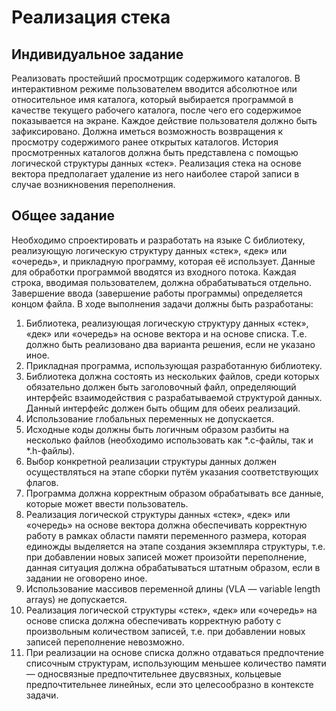 # Реализация стека
## Индивидуальное задание
Реализовать простейший просмотрщик содержимого каталогов.
В интерактивном режиме пользователем вводится абсолютное или относительное имя каталога,
который выбирается программой в качестве текущего рабочего каталога, после чего его содержимое
показывается на экране.
Каждое действие пользователя должно быть зафиксировано. Должна иметься возможность возвращения к просмотру содержимого ранее открытых каталогов.
История просмотренных каталогов должна быть представлена с помощью логической структуры
данных «стек».
Реализация стека на основе вектора предполагает удаление из него наиболее старой записи в
случае возникновения переполнения.
## Общее задание
Необходимо спроектировать и разработать на языке C библиотеку, реализующую логическую
структуру данных «стек», «дек» или «очередь», и прикладную программу, которая её использует.
Данные для обработки программой вводятся из входного потока. Каждая строка, вводимая пользователем, должна обрабатываться отдельно. Завершение ввода (завершение работы программы)
определяется концом файла.
В ходе выполнения задачи должны быть разработаны:
1. Библиотека, реализующая логическую структуру данных «стек», «дек» или «очередь» на основе вектора и на основе списка. Т.е. должно быть реализовано два варианта решения, если не
указано иное.
2. Прикладная программа, использующая разработанную библиотеку.
1. Библиотека должна состоять из нескольких файлов, среди которых обязательно должен быть
заголовочный файл, определяющий интерфейс взаимодействия с разрабатываемой структурой
данных. Данный интерфейс должен быть общим для обеих реализаций.
2. Использование глобальных переменных не допускается.
3. Исходные коды должны быть логичным образом разбиты на несколько файлов (необходимо
использовать как *.c-файлы, так и *.h-файлы).
4. Выбор конкретной реализации структуры данных должен осуществляться на этапе сборки путём указания соответствующих флагов.
5. Программа должна корректным образом обрабатывать все данные, которые может ввести пользователь.
6. Реализация логической структуры данных «стек», «дек» или «очередь» на основе вектора должна обеспечивать корректную работу в рамках области памяти переменного размера, которая
единожды выделяется на этапе создания экземпляра структуры, т.е. при добавлении новых
записей может произойти переполнение, данная ситуация должна обрабатываться штатным
образом, если в задании не оговорено иное.
7. Использование массивов переменной длины (VLA — variable length arrays) не допускается.
8. Реализация логической структуры «стек», «дек» или «очередь» на основе списка должна обеспечивать корректную работу с произвольным количеством записей, т.е. при добавлении новых
записей переполнение невозможно.
9. При реализации на основе списка должно отдаваться предпочтение списочным структурам, использующим меньшее количество памяти — односвязные предпочтительнее двусвязных, кольцевые предпочтительнее линейных, если это целесообразно в контексте задачи.
